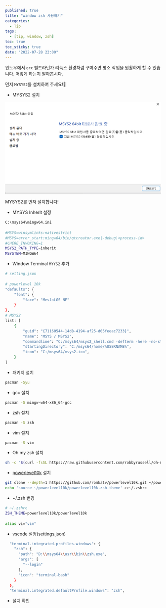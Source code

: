 ```yaml
---
published: true
title: "window zsh 사용하기"
categories:
  - Tip
tags:
  - [tip, window, zsh]
toc: true
toc_sticky: true
date: "2022-07-28 22:00"
---
```


윈도우에서 `gcc` 빌드라던가 리눅스 환경처럼 꾸며주면 평소 작업을 원활하게 할 수 있습니다. 어떻게 하는지 알아봅시다.

먼저 `MYSYS2`를 설치하여 주세요!😤

- MYSYS2 설치

![image-20220728173915458](../../assets/images/posts/2022-07-28-post-window-zsh/image-20220728173915458.png)

MYSYS2를 먼저 설치합니다!

- MYSYS Inherit 설정

```bash
C:\msys64\mingw64.ini

#MSYS=winsymlinks:nativestrict
#MSYS=error_start:mingw64/bin/qtcreator.exe|-debug|<process-id>
#CHERE_INVOKING=1
MSYS2_PATH_TYPE=inherit
MSYSTEM=MINGW64
```

- Window Terminal `MYYS2` 추가

```bash
# setting.json

# powerlevel 10k
"defaults": {
    "font": {
    	"face": "MesloLGS NF"
    }
},
# MSYS2
list: [
    {
        "guid": "{71160544-14d8-4194-af25-d05feeac7233}",
        "name": "MSYS / MSYS2",
        "commandline": "C:/msys64/msys2_shell.cmd -defterm -here -no-start -msys -use-full-path -shell zsh",
        "startingDirectory": "C:/msys64/home/%USERNAME%",
        "icon": "C:/msys64/msys2.ico",
    }
]
```

- 패키지 설치

```bash
pacman -Syu
```

- gcc 설치

```bash
pacman -S mingw-w64-x86_64-gcc
```

- zsh 설치

```bash
pacman -S zsh
```

- vim 설치

```bash
pacman -S vim
```

- Oh my zsh 설치

```bash
sh -c "$(curl -fsSL https://raw.githubusercontent.com/robbyrussell/oh-my-zsh/master/tools/install.sh)"
```

- [powerlevel10k](https://github.com/romkatv/powerlevel10k#installation) 설치

```bash
git clone --depth=1 https://github.com/romkatv/powerlevel10k.git ~/powerlevel10k
echo 'source ~/powerlevel10k/powerlevel10k.zsh-theme' >>~/.zshrc
```

- ~/.zsh 변경

```bash
# ~/.zshrc
ZSH_THEME=powerlevel10k/powerlevel10k

alias vi="vim"

```

- vscode 설정(settings.json)

```bash
  "terminal.integrated.profiles.windows": {
    "zsh": {
      "path": "D:\\msys64\\usr\\bin\\zsh.exe",
      "args": [
        "--login"
      ],
      "icon": "terminal-bash"
    }
  },
  "terminal.integrated.defaultProfile.windows": "zsh",
```

- 설치 확인
